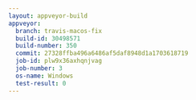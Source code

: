 ```yaml
---
layout: appveyor-build
appveyor:
  branch: travis-macos-fix
  build-id: 30498571
  build-number: 350
  commit: 27328ffba496a6486af5daf8948d1a1703618719
  job-id: plw9x36axhqnjvag
  job-number: 3
  os-name: Windows
  test-result: 0
---
```

